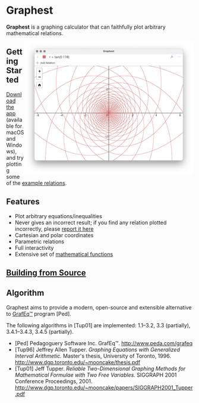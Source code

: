 # Graphest

**Graphest** is a graphing calculator that can faithfully plot arbitrary mathematical relations.

<img align="right" width="456" alt="Cover image" src="docs/cover.png">

## Getting Started

[Download the app](https://github.com/unageek/graphest/releases) (available for macOS and Windows), and try plotting some of the [example relations](Examples.md).

## Features

- Plot arbitrary equations/inequalities
- Never gives an incorrect result; if you find any relation plotted incorrectly, please [report it here](https://github.com/unageek/graphest/issues/new)
- Cartesian and polar coordinates
- Parametric relations
- Full interactivity
- Extensive set of [mathematical functions](https://unageek.github.io/graphest/guide/)

## [Building from Source](docs/build.md)

## Algorithm

Graphest aims to provide a modern, open-source and extensible alternative to [GrafEq™](http://www.peda.com/grafeq/) program [Ped].

The following algorithms in [Tup01] are implemented: 1.1–3.2, 3.3 (partially), 3.4.1–3.4.3, 3.4.5 (partially).

- [Ped] Pedagoguery Software Inc. GrafEq™. http://www.peda.com/grafeq
- [Tup96] Jeffrey Allen Tupper. _Graphing Equations with Generalized Interval Arithmetic._ Master's thesis, University of Toronto, 1996. http://www.dgp.toronto.edu/~mooncake/thesis.pdf
- [Tup01] Jeff Tupper. _Reliable Two-Dimensional Graphing Methods for Mathematical Formulae with Two Free Variables._ SIGGRAPH 2001 Conference Proceedings, 2001. http://www.dgp.toronto.edu/~mooncake/papers/SIGGRAPH2001_Tupper.pdf
